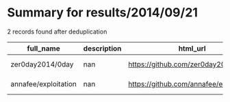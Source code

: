 
# Summary for results/2014/09/21
    
2 records found after deduplication

| full_name | description | html_url | matched_list | matched_count | pushed_at | size | stargazers_count | language | forks_count |
|----------------------|---------------|-----------------------------------------|----------------|-----------------|---------------------------|--------|--------------------|------------|---------------|
| zer0day2014/0day | nan | https://github.com/zer0day2014/0day | ['0day'] | 1 | 2014-09-21 08:54:59+00:00 | 0 | 0 | nan | 0 |
| annafee/exploitation | nan | https://github.com/annafee/exploitation | ['exploit'] | 1 | 2014-09-21 22:36:42+00:00 | 0 | 0 | nan | 0 |
